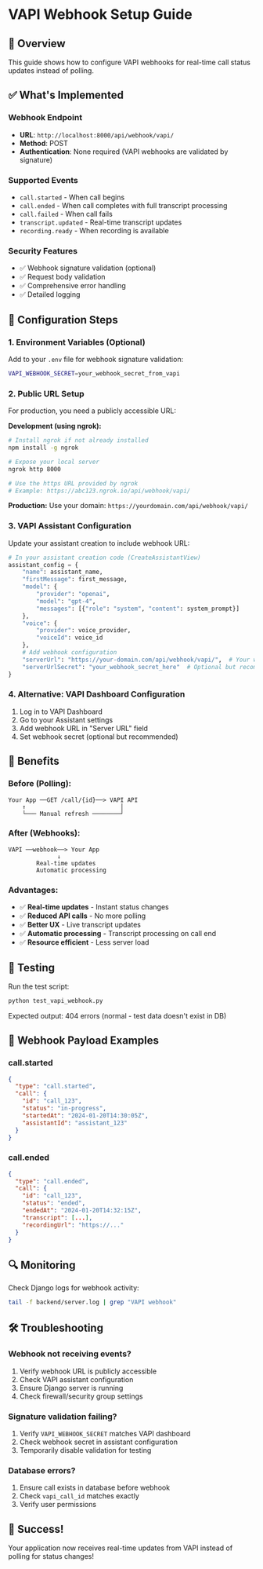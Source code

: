 # VAPI Webhook Setup Guide

## 🎯 Overview
This guide shows how to configure VAPI webhooks for real-time call status updates instead of polling.

## ✅ What's Implemented

### Webhook Endpoint
- **URL**: `http://localhost:8000/api/webhook/vapi/`
- **Method**: POST
- **Authentication**: None required (VAPI webhooks are validated by signature)

### Supported Events
- `call.started` - When call begins
- `call.ended` - When call completes with full transcript processing
- `call.failed` - When call fails
- `transcript.updated` - Real-time transcript updates
- `recording.ready` - When recording is available

### Security Features
- ✅ Webhook signature validation (optional)
- ✅ Request body validation
- ✅ Comprehensive error handling
- ✅ Detailed logging

## 🔧 Configuration Steps

### 1. Environment Variables (Optional)
Add to your `.env` file for webhook signature validation:
```bash
VAPI_WEBHOOK_SECRET=your_webhook_secret_from_vapi
```

### 2. Public URL Setup
For production, you need a publicly accessible URL:

**Development (using ngrok):**
```bash
# Install ngrok if not already installed
npm install -g ngrok

# Expose your local server
ngrok http 8000

# Use the https URL provided by ngrok
# Example: https://abc123.ngrok.io/api/webhook/vapi/
```

**Production:**
Use your domain: `https://yourdomain.com/api/webhook/vapi/`

### 3. VAPI Assistant Configuration
Update your assistant creation to include webhook URL:

```python
# In your assistant creation code (CreateAssistantView)
assistant_config = {
    "name": assistant_name,
    "firstMessage": first_message,
    "model": {
        "provider": "openai",
        "model": "gpt-4",
        "messages": [{"role": "system", "content": system_prompt}]
    },
    "voice": {
        "provider": voice_provider,
        "voiceId": voice_id
    },
    # Add webhook configuration
    "serverUrl": "https://your-domain.com/api/webhook/vapi/",  # Your webhook URL
    "serverUrlSecret": "your_webhook_secret_here"  # Optional but recommended
}
```

### 4. Alternative: VAPI Dashboard Configuration
1. Log in to VAPI Dashboard
2. Go to your Assistant settings
3. Add webhook URL in "Server URL" field
4. Set webhook secret (optional but recommended)

## 🚀 Benefits

### Before (Polling):
```
Your App ──GET /call/{id}──> VAPI API
    ↑                           │
    └─── Manual refresh ────────┘
```

### After (Webhooks):
```
VAPI ──webhook──> Your App
              ↓
        Real-time updates
        Automatic processing
```

### Advantages:
- ✅ **Real-time updates** - Instant status changes
- ✅ **Reduced API calls** - No more polling
- ✅ **Better UX** - Live transcript updates
- ✅ **Automatic processing** - Transcript processing on call end
- ✅ **Resource efficient** - Less server load

## 🧪 Testing

Run the test script:
```bash
python test_vapi_webhook.py
```

Expected output: 404 errors (normal - test data doesn't exist in DB)

## 📝 Webhook Payload Examples

### call.started
```json
{
  "type": "call.started",
  "call": {
    "id": "call_123",
    "status": "in-progress",
    "startedAt": "2024-01-20T14:30:05Z",
    "assistantId": "assistant_123"
  }
}
```

### call.ended
```json
{
  "type": "call.ended", 
  "call": {
    "id": "call_123",
    "status": "ended",
    "endedAt": "2024-01-20T14:32:15Z",
    "transcript": [...],
    "recordingUrl": "https://..."
  }
}
```

## 🔍 Monitoring

Check Django logs for webhook activity:
```bash
tail -f backend/server.log | grep "VAPI webhook"
```

## 🛠 Troubleshooting

### Webhook not receiving events?
1. Verify webhook URL is publicly accessible
2. Check VAPI assistant configuration
3. Ensure Django server is running
4. Check firewall/security group settings

### Signature validation failing?
1. Verify `VAPI_WEBHOOK_SECRET` matches VAPI dashboard
2. Check webhook secret in assistant configuration
3. Temporarily disable validation for testing

### Database errors?
1. Ensure call exists in database before webhook
2. Check `vapi_call_id` matches exactly
3. Verify user permissions

## 🎉 Success!
Your application now receives real-time updates from VAPI instead of polling for status changes!
